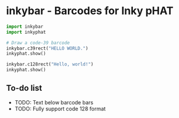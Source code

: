 # inkybar - Barcodes for Inky pHAT

```python
import inkybar
import inkyphat

# Draw a code-39 barcode
inkybar.c39rect("HELLO WORLD.")
inkyphat.show()

inkybar.c128rect("Hello, world!")
inkyphat.show()
```

## To-do list
* TODO: Text below barcode bars
* TODO: Fully support code 128 format
